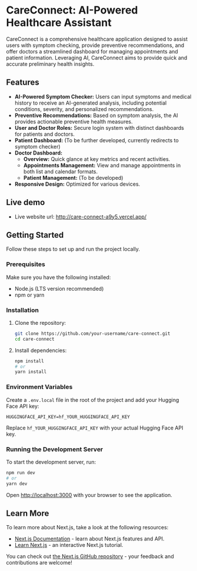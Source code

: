 # CareConnect: AI-Powered Healthcare Assistant

CareConnect is a comprehensive healthcare application designed to assist users with symptom checking, provide preventive recommendations, and offer doctors a streamlined dashboard for managing appointments and patient information. Leveraging AI, CareConnect aims to provide quick and accurate preliminary health insights.

## Features

*   **AI-Powered Symptom Checker:** Users can input symptoms and medical history to receive an AI-generated analysis, including potential conditions, severity, and personalized recommendations.
*   **Preventive Recommendations:** Based on symptom analysis, the AI provides actionable preventive health measures.
*   **User and Doctor Roles:** Secure login system with distinct dashboards for patients and doctors.
*   **Patient Dashboard:** (To be further developed, currently redirects to symptom checker)
*   **Doctor Dashboard:**
    *   **Overview:** Quick glance at key metrics and recent activities.
    *   **Appointments Management:** View and manage appointments in both list and calendar formats.
    *   **Patient Management:** (To be developed)
*   **Responsive Design:** Optimized for various devices.

## Live demo
*   Live website url: http://care-connect-a9y5.vercel.app/

## Getting Started

Follow these steps to set up and run the project locally.

### Prerequisites

Make sure you have the following installed:

*   Node.js (LTS version recommended)
*   npm or yarn

### Installation

1.  Clone the repository:
    ```bash
    git clone https://github.com/your-username/care-connect.git
    cd care-connect
    ```
2.  Install dependencies:
    ```bash
    npm install
    # or
    yarn install
    ```

### Environment Variables

Create a `.env.local` file in the root of the project and add your Hugging Face API key:

```
HUGGINGFACE_API_KEY=hf_YOUR_HUGGINGFACE_API_KEY
```

Replace `hf_YOUR_HUGGINGFACE_API_KEY` with your actual Hugging Face API key.

### Running the Development Server

To start the development server, run:

```bash
npm run dev
# or
yarn dev
```

Open [http://localhost:3000](http://localhost:3000) with your browser to see the application.

## Learn More

To learn more about Next.js, take a look at the following resources:

- [Next.js Documentation](https://nextjs.org/docs) - learn about Next.js features and API.
- [Learn Next.js](https://nextjs.org/learn) - an interactive Next.js tutorial.

You can check out [the Next.js GitHub repository](https://github.com/vercel/next.js) - your feedback and contributions are welcome!

